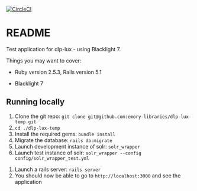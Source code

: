 [![CircleCI](https://circleci.com/gh/emory-libraries/dlp-lux.svg?style=svg)](https://circleci.com/gh/emory-libraries/dlp-lux)

# README

Test application for dlp-lux - using Blacklight 7.

Things you may want to cover:

* Ruby version 2.5.3, Rails version 5.1

* Blacklight 7

## Running locally

1. Clone the git repo: `git clone git@github.com:emory-libraries/dlp-lux-temp.git`
1. `cd ./dlp-lux-temp`
1. Install the required gems: `bundle install`
1. Migrate the database: `rails db:migrate`
1. Launch development instance of solr: `solr_wrapper`
1. Launch test instance of solr: `solr_wrapper --config config/solr_wrapper_test.yml`
<!-- 1. Run the tests to ensure everything is working as expected: `rspec spec` -->
1. Launch a rails server: `rails server`
1. You should now be able to go to `http://localhost:3000` and see the application
